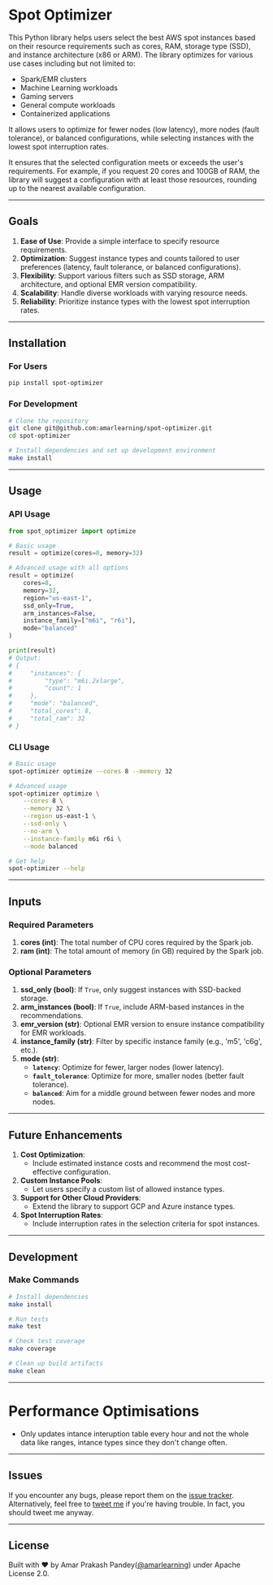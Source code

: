 # Spot Optimizer

This Python library helps users select the best AWS spot instances based on their resource requirements such as cores, RAM, storage type (SSD), and instance architecture (x86 or ARM). The library optimizes for various use cases including but not limited to:
- Spark/EMR clusters
- Machine Learning workloads
- Gaming servers
- General compute workloads
- Containerized applications

It allows users to optimize for fewer nodes (low latency), more nodes (fault tolerance), or balanced configurations, while selecting instances with the lowest spot interruption rates.

It ensures that the selected configuration meets or exceeds the user's requirements. For example, if you request 20 cores and 100GB of RAM, the library will suggest a configuration with at least those resources, rounding up to the nearest available configuration.

---

## Goals

1. **Ease of Use**: Provide a simple interface to specify resource requirements.
2. **Optimization**: Suggest instance types and counts tailored to user preferences (latency, fault tolerance, or balanced configurations).
3. **Flexibility**: Support various filters such as SSD storage, ARM architecture, and optional EMR version compatibility.
4. **Scalability**: Handle diverse workloads with varying resource needs.
5. **Reliability**: Prioritize instance types with the lowest spot interruption rates.

---

## Installation

### For Users
```bash
pip install spot-optimizer
```

### For Development
```bash
# Clone the repository
git clone git@github.com:amarlearning/spot-optimizer.git
cd spot-optimizer

# Install dependencies and set up development environment
make install
```

---

## Usage

### API Usage

```python
from spot_optimizer import optimize

# Basic usage
result = optimize(cores=8, memory=32)

# Advanced usage with all options
result = optimize(
    cores=8,
    memory=32,
    region="us-east-1",
    ssd_only=True,
    arm_instances=False,
    instance_family=["m6i", "r6i"],
    mode="balanced"
)

print(result)
# Output:
# {
#     "instances": {
#         "type": "m6i.2xlarge",
#         "count": 1
#     },
#     "mode": "balanced",
#     "total_cores": 8,
#     "total_ram": 32
# }
```

### CLI Usage

```bash
# Basic usage
spot-optimizer optimize --cores 8 --memory 32

# Advanced usage
spot-optimizer optimize \
    --cores 8 \
    --memory 32 \
    --region us-east-1 \
    --ssd-only \
    --no-arm \
    --instance-family m6i r6i \
    --mode balanced

# Get help
spot-optimizer --help
```

---

## Inputs

### Required Parameters

1. **cores (int)**: The total number of CPU cores required by the Spark job.
2. **ram (int)**: The total amount of memory (in GB) required by the Spark job.

### Optional Parameters

1. **ssd\_only (bool)**: If `True`, only suggest instances with SSD-backed storage.
2. **arm\_instances (bool)**: If `True`, include ARM-based instances in the recommendations.
3. **emr\_version (str)**: Optional EMR version to ensure instance compatibility for EMR workloads.
4. **instance\_family (str)**: Filter by specific instance family (e.g., 'm5', 'c6g', etc.).
5. **mode (str)**:
   - **`latency`**: Optimize for fewer, larger nodes (lower latency).
   - **`fault_tolerance`**: Optimize for more, smaller nodes (better fault tolerance).
   - **`balanced`**: Aim for a middle ground between fewer nodes and more nodes.

---

## Future Enhancements

1. **Cost Optimization**:
   - Include estimated instance costs and recommend the most cost-effective configuration.
2. **Custom Instance Pools**:
   - Let users specify a custom list of allowed instance types.
3. **Support for Other Cloud Providers**:
   - Extend the library to support GCP and Azure instance types.
4. **Spot Interruption Rates**:
   - Include interruption rates in the selection criteria for spot instances.

---

## Development

### Make Commands

```bash
# Install dependencies
make install

# Run tests
make test

# Check test coverage
make coverage

# Clean up build artifacts
make clean
```

---

# Performance Optimisations

- Only updates intance interuption table every hour and not the whole data like ranges, intance types since they don't change often.

---

## Issues

If you encounter any bugs, please report them on the [issue tracker](https://github.com/amarlearning/spark-cluster-optimiser/issues).
Alternatively, feel free to [tweet me](https://twitter.com/iamarpandey) if you're having trouble. In fact, you should tweet me anyway.

---

## License

Built with ♥ by Amar Prakash Pandey([@amarlearning](http://github.com/amarlearning)) under Apache License 2.0. 
